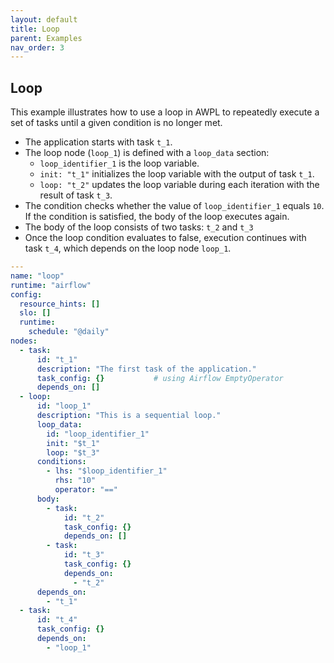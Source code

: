 ```yaml
---
layout: default
title: Loop
parent: Examples
nav_order: 3
---
```


## Loop

This example illustrates how to use a loop in AWPL to repeatedly execute a set of tasks until a given condition is no longer met.

- The application starts with task `t_1`.
- The loop node (`loop_1`) is defined with a `loop_data` section:
  - `loop_identifier_1` is the loop variable. 
  - `init: "t_1"` initializes the loop variable with the output of task `t_1`.
  - `loop: "t_2"` updates the loop variable during each iteration with the result of task `t_3`.
- The condition checks whether the value of `loop_identifier_1` equals `10`. If the condition is satisfied, the body of the loop executes again.
- The body of the loop consists of two tasks: `t_2` and `t_3`
- Once the loop condition evaluates to false, execution continues with task `t_4`, which depends on the loop node `loop_1`.

```yaml
---
name: "loop"
runtime: "airflow"
config:
  resource_hints: []
  slo: []
  runtime:
    schedule: "@daily"
nodes:
  - task:
      id: "t_1"
      description: "The first task of the application."
      task_config: {}           # using Airflow EmptyOperator 
      depends_on: []
  - loop:
      id: "loop_1"
      description: "This is a sequential loop."
      loop_data:
        id: "loop_identifier_1"
        init: "$t_1"
        loop: "$t_3"
      conditions:
        - lhs: "$loop_identifier_1"
          rhs: "10"
          operator: "=="
      body:
        - task:
            id: "t_2"
            task_config: {}
            depends_on: []
        - task:
            id: "t_3"
            task_config: {}
            depends_on: 
              - "t_2"
      depends_on:
        - "t_1"
  - task:
      id: "t_4"
      task_config: {}
      depends_on: 
        - "loop_1"
```
